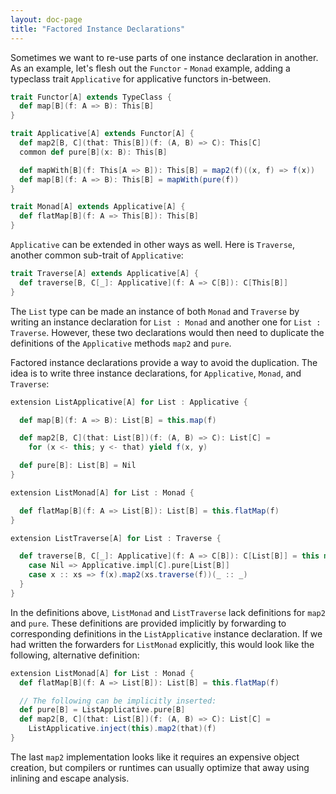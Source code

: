 ```yaml
---
layout: doc-page
title: "Factored Instance Declarations"
---
```


Sometimes we want to re-use parts of one instance declaration in another. As an example,
let's flesh out the `Functor` - `Monad` example, adding a typeclass trait `Applicative`
for applicative functors in-between.

```scala
trait Functor[A] extends TypeClass {
  def map[B](f: A => B): This[B]
}

trait Applicative[A] extends Functor[A] {
  def map2[B, C](that: This[B])(f: (A, B) => C): This[C]
  common def pure[B](x: B): This[B]

  def mapWith[B](f: This[A => B]): This[B] = map2(f)((x, f) => f(x))
  def map[B](f: A => B): This[B] = mapWith(pure(f))
}

trait Monad[A] extends Applicative[A] {
  def flatMap[B](f: A => This[B]): This[B]
}
```
`Applicative` can be extended in other ways as well. Here is `Traverse`, another common sub-trait of `Applicative`:

```scala
trait Traverse[A] extends Applicative[A] {
  def traverse[B, C[_]: Applicative](f: A => C[B]): C[This[B]]
}
```

The `List` type can be made an instance of both `Monad` and `Traverse` by writing an instance declaration for `List : Monad` and another one for `List : Traverse`.
However, these two declarations would then need to duplicate the definitions of the `Applicative` methods `map2` and `pure`.

Factored instance declarations provide a way to avoid the duplication. The idea is to write three instance declarations, for `Applicative`, `Monad`, and `Traverse`:

```scala
extension ListApplicative[A] for List : Applicative {

  def map[B](f: A => B): List[B] = this.map(f)

  def map2[B, C](that: List[B])(f: (A, B) => C): List[C] =
    for (x <- this; y <- that) yield f(x, y)

  def pure[B]: List[B] = Nil
}

extension ListMonad[A] for List : Monad {

  def flatMap[B](f: A => List[B]): List[B] = this.flatMap(f)
}

extension ListTraverse[A] for List : Traverse {

  def traverse[B, C[_]: Applicative](f: A => C[B]): C[List[B]] = this match {
    case Nil => Applicative.impl[C].pure[List[B]]
    case x :: xs => f(x).map2(xs.traverse(f))(_ :: _)
  }
}
```
In the definitions above, `ListMonad` and `ListTraverse` lack definitions for `map2` and `pure`. These definitions are provided implicitly by forwarding to corresponding definitions in the `ListApplicative` instance declaration. If we had written the forwarders for `ListMonad` explicitly, this would look like the following, alternative definition:

```scala
extension ListMonad[A] for List : Monad {
  def flatMap[B](f: A => List[B]): List[B] = this.flatMap(f)

  // The following can be implicitly inserted:
  def pure[B] = ListApplicative.pure[B]
  def map2[B, C](that: List[B])(f: (A, B) => C): List[C] =
    ListApplicative.inject(this).map2(that)(f)
}
```
The last `map2` implementation looks like it requires an expensive object creation, but compilers or runtimes can usually optimize that away using inlining and escape analysis.